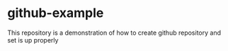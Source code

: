 # github-example
This repository is a demonstration of how to create github repository and set is up properly

